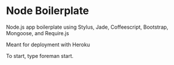 Node Boilerplate
=============

Node.js app boilerplate using Stylus, Jade, Coffeescript, Bootstrap, Mongoose, and Require.js

Meant for deployment with Heroku

To start, type foreman start.
